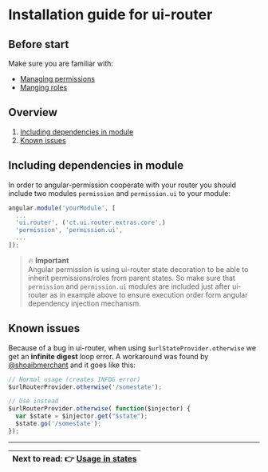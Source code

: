 Installation guide for ui-router
============================

Before start
----------------------------

Make sure you are familiar with:
- [Managing permissions](https://github.com/Narzerus/angular-permission/blob/development/docs/1-manging-permissions.md)   
- [Manging roles](https://github.com/Narzerus/angular-permission/blob/development/docs/2-manging-roles.md)   

Overview
----------------------------

1. [Including dependencies in module](https://github.com/Narzerus/angular-permission/blob/development/docs/ui-router/1-installation.md)
2. [Known issues](https://github.com/Narzerus/angular-permission/blob/development/docs/ui-router/1-installation.md#known-issues)

Including dependencies in module
----------------------------

In order to angular-permission cooperate with your router you should include two modules `permission` and `permission.ui` to your module:

```javascript
angular.module('yourModule', [
  ...
  'ui.router', ('ct.ui.router.extras.core',) 
  'permission', 'permission.ui', 
  ...
]);
```

> :fire: **Important**   
> Angular permission is using ui-router state decoration to be able to inherit permissions/roles from parent states. So make sure that `permission` and `permission.ui` modules are included just after ui-router as in example above to ensure execution order form angular dependency injection mechanism.


Known issues
----------------------------

Because of a bug in ui-router, when using `$urlStateProvider.otherwise` we get an **infinite digest** loop error.
A workaround was found by [@shoaibmerchant](https://github.com/shoaibmerchant) and it goes like this:

```javascript
// Normal usage (creates INFDG error)
$urlRouterProvider.otherwise('/somestate');

// Use instead
$urlRouterProvider.otherwise( function($injector) {
  var $state = $injector.get("$state");
  $state.go('/somestate');
});
```

----------------------------

| **Next to read**: :point_right: [Usage in states](https://github.com/Narzerus/angular-permission/blob/development/docs/ui-router/2-usage-in-states.md) |
| --- |

